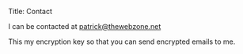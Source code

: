 Title: Contact

I can be contacted at [patrick@thewebzone.net](mailto:patrick@thewebzone.net)

This my encryption key so that you can send encrypted emails to me.
